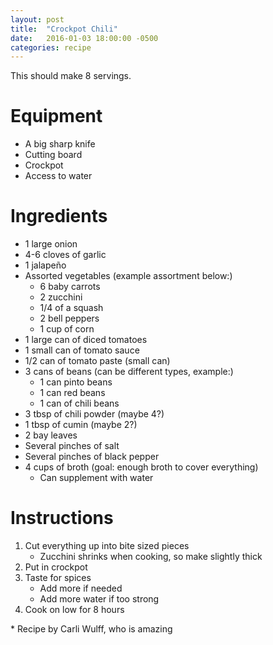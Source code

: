 ```yaml
---
layout: post
title:  "Crockpot Chili"
date:   2016-01-03 18:00:00 -0500
categories: recipe
---
```


This should make 8 servings.

# Equipment

- A big sharp knife
- Cutting board
- Crockpot
- Access to water

# Ingredients

- 1 large onion
- 4-6 cloves of garlic
- 1 jalapeño
- Assorted vegetables (example assortment below:)
    - 6 baby carrots
    - 2 zucchini
    - 1/4 of a squash
    - 2 bell peppers
    - 1 cup of corn
- 1 large can of diced tomatoes
- 1 small can of tomato sauce
- 1/2 can of tomato paste (small can)
- 3 cans of beans (can be different types, example:)
    - 1 can pinto beans
    - 1 can red beans
    - 1 can of chili beans
- 3 tbsp of chili powder (maybe 4?)
- 1 tbsp of cumin (maybe 2?)
- 2 bay leaves
- Several pinches of salt
- Several pinches of black pepper
- 4 cups of broth (goal: enough broth to cover everything)
    - Can supplement with water

# Instructions

1. Cut everything up into bite sized pieces
    - Zucchini shrinks when cooking, so make slightly thick
1. Put in crockpot
1. Taste for spices
    - Add more if needed
    - Add more water if too strong
1. Cook on low for 8 hours

\* Recipe by Carli Wulff, who is amazing
